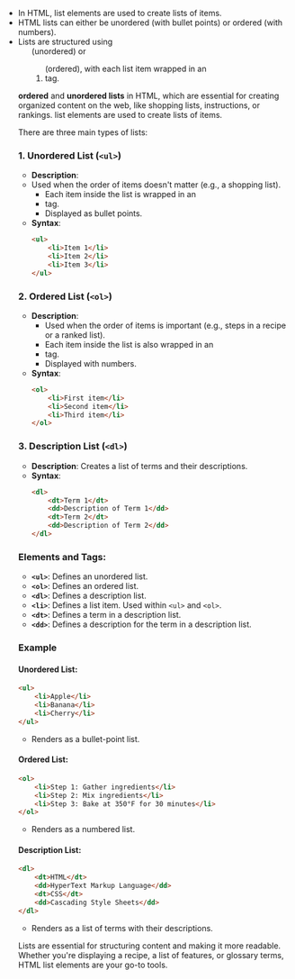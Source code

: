 - In HTML, list elements are used to create lists of items. 
- HTML lists can either be unordered (with bullet points) or ordered (with numbers).
- Lists are structured using <ul> (unordered) or <ol> (ordered), with each list item wrapped in an <li> tag.


**ordered** and **unordered lists** in HTML, which are essential for creating organized content on the web, like shopping lists, instructions, or rankings. 
list elements are used to create lists of items. 

There are three main types of lists:

### 1. Unordered List (`<ul>`)
- **Description**: 
 - Used when the order of items doesn't matter (e.g., a shopping list).
    - Each item inside the list is wrapped in an <li> tag.
    - Displayed as bullet points.
- **Syntax**:
  ```html
  <ul>
      <li>Item 1</li>
      <li>Item 2</li>
      <li>Item 3</li>
  </ul>
  ```

### 2. Ordered List (`<ol>`)
- **Description**:
    - Used when the order of items is important (e.g., steps in a recipe or a ranked list).
    - Each item inside the list is also wrapped in an <li> tag.
    - Displayed with numbers.
- **Syntax**:
  ```html
  <ol>
      <li>First item</li>
      <li>Second item</li>
      <li>Third item</li>
  </ol>
  ```

### 3. Description List (`<dl>`)
- **Description**: Creates a list of terms and their descriptions.
- **Syntax**:
  ```html
  <dl>
      <dt>Term 1</dt>
      <dd>Description of Term 1</dd>
      <dt>Term 2</dt>
      <dd>Description of Term 2</dd>
  </dl>
  ```

### Elements and Tags:
- **`<ul>`**: Defines an unordered list.
- **`<ol>`**: Defines an ordered list.
- **`<dl>`**: Defines a description list.
- **`<li>`**: Defines a list item. Used within `<ul>` and `<ol>`.
- **`<dt>`**: Defines a term in a description list.
- **`<dd>`**: Defines a description for the term in a description list.

### Example
#### Unordered List:
```html
<ul>
    <li>Apple</li>
    <li>Banana</li>
    <li>Cherry</li>
</ul>
```
- Renders as a bullet-point list.

#### Ordered List:
```html
<ol>
    <li>Step 1: Gather ingredients</li>
    <li>Step 2: Mix ingredients</li>
    <li>Step 3: Bake at 350°F for 30 minutes</li>
</ol>
```
- Renders as a numbered list.

#### Description List:
```html
<dl>
    <dt>HTML</dt>
    <dd>HyperText Markup Language</dd>
    <dt>CSS</dt>
    <dd>Cascading Style Sheets</dd>
</dl>
```
- Renders as a list of terms with their descriptions.

Lists are essential for structuring content and making it more readable. 
Whether you're displaying a recipe, a list of features, or glossary terms, HTML list elements are your go-to tools.


